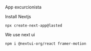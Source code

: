 App excurcionista

Install Nextjs
```
npx create-next-app@lasted
```

We use next ui
```
npm i @nextui-org/react framer-motion
```
